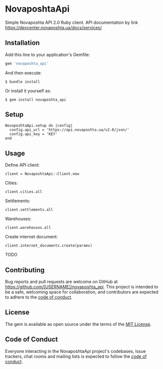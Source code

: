 # NovaposhtaApi

Simple Novaposhta API 2.0 Ruby client. API documentation by link https://devcenter.novaposhta.ua/docs/services/

## Installation

Add this line to your application's Gemfile:

```ruby
gem 'novaposhta_api'
```

And then execute:

    $ bundle install

Or install it yourself as:

    $ gem install novaposhta_api

## Setup

```
NovaposhtaApi.setup do |config|
  config.api_url = 'https://api.novaposhta.ua/v2.0/json/'
  config.api_key = 'KEY'
end
```

## Usage

Define API client:
```
client = NovaposhtaApi::Client.new
```

Cities:
```
client.cities.all
```

Settlements:
```
client.settlements.all
```

Warehouses:
```
client.warehouses.all
```

Create internet document:
```
client.internet_documents.create(params)
```

TODO

## Contributing

Bug reports and pull requests are welcome on GitHub at https://github.com/[USERNAME]/novaposhta_api. This project is intended to be a safe, welcoming space for collaboration, and contributors are expected to adhere to the [code of conduct](https://github.com/[USERNAME]/novaposhta_api/blob/master/CODE_OF_CONDUCT.md).


## License

The gem is available as open source under the terms of the [MIT License](https://opensource.org/licenses/MIT).

## Code of Conduct

Everyone interacting in the NovaposhtaApi project's codebases, issue trackers, chat rooms and mailing lists is expected to follow the [code of conduct](https://github.com/[USERNAME]/novaposhta_api/blob/master/CODE_OF_CONDUCT.md).
